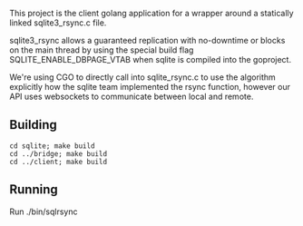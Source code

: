 This project is the client golang application for a wrapper around a statically linked sqlite3_rsync.c file.

sqlite3_rsync allows a guaranteed replication with no-downtime or blocks on the main thread by using the special
build flag SQLITE_ENABLE_DBPAGE_VTAB when sqlite is compiled into the goproject.

We're using CGO to directly call into sqlite_rsync.c to use the algorithm explicitly how the sqlite team
implemented the rsync function, however our API uses websockets to communicate between local and remote.

## Building

```
cd sqlite; make build
cd ../bridge; make build
cd ../client; make build
```

## Running

Run ./bin/sqlrsync <params>
